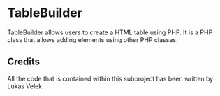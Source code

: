 # TableBuilder
TableBuilder allows users to create a HTML table using PHP. It is a PHP class that allows adding elements using other PHP classes.

## Credits
All the code that is contained within this subproject has been written by Lukas Velek.